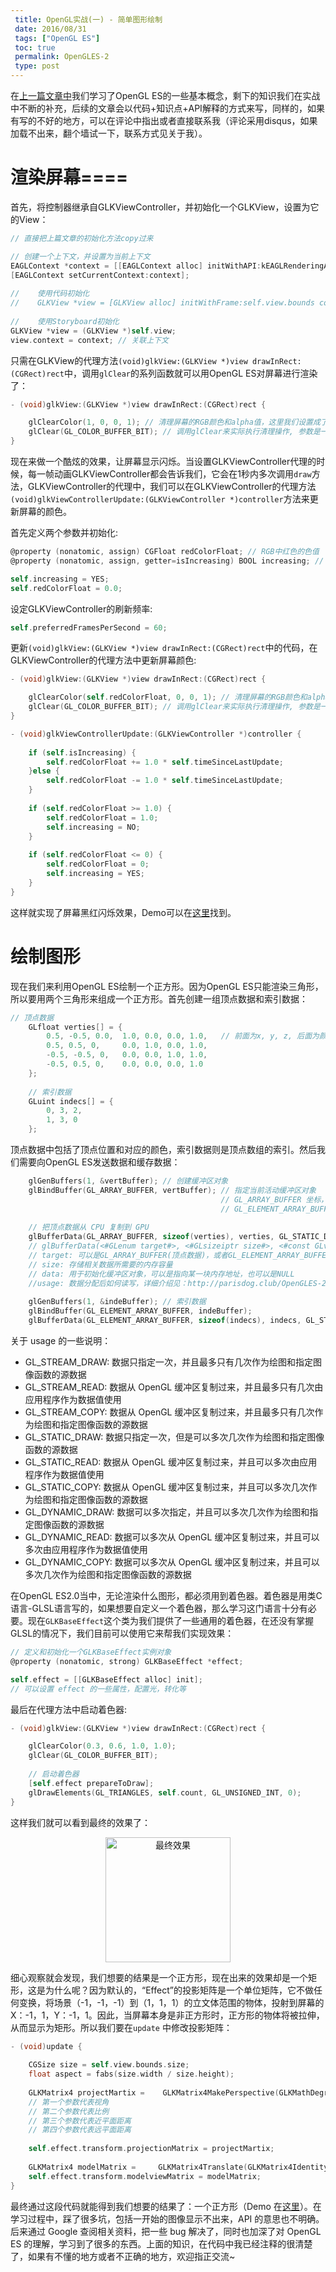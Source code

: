 ```yaml
---
 title: OpenGL实战(一) - 简单图形绘制
 date: 2016/08/31
 tags: ["OpenGL ES"]
 toc: true
 permalink: OpenGLES-2
 type: post
---
```


在[上一篇文章中](http://parisdog.club/OpenGLES-1.html)我们学习了OpenGL ES的一些基本概念，剩下的知识我们在实战中不断的补充，后续的文章会以代码+知识点+API解释的方式来写，同样的，如果有写的不好的地方，可以在评论中指出或者直接联系我（评论采用disqus，如果加载不出来，翻个墙试一下，联系方式见关于我）。

# 渲染屏幕====

首先，将控制器继承自GLKViewController，并初始化一个GLKView，设置为它的View：


```ObjectiveC
// 直接把上篇文章的初始化方法copy过来

// 创建一个上下文，并设置为当前上下文
EAGLContext *context = [[EAGLContext alloc] initWithAPI:kEAGLRenderingAPIOpenGLES2];
[EAGLContext setCurrentContext:context];
    
//    使用代码初始化
//    GLKView *view = [GLKView alloc] initWithFrame:self.view.bounds context:context
    
//    使用Storyboard初始化
GLKView *view = (GLKView *)self.view;
view.context = context; // 关联上下文
```

只需在GLKView的代理方法`(void)glkView:(GLKView *)view drawInRect:(CGRect)rect`中，调用`glClear`的系列函数就可以用OpenGL ES对屏幕进行渲染了：


```ObjectiveC
- (void)glkView:(GLKView *)view drawInRect:(CGRect)rect {

    glClearColor(1, 0, 0, 1); // 清理屏幕的RGB颜色和alpha值，这里我们设置成了红色
    glClear(GL_COLOR_BUFFER_BIT); // 调用glClear来实际执行清理操作, 参数是一个缓冲区，缓冲区有多种格式，上篇文章有提及，现在我们执行的是颜色缓冲区
}
```

现在来做一个酷炫的效果，让屏幕显示闪烁。当设置GLKViewController代理的时候，每一帧动画GLKViewController都会告诉我们，它会在1秒内多次调用`draw`方法，GLKViewController的代理中，我们可以在GLKViewController的代理方法`(void)glkViewControllerUpdate:(GLKViewController *)controller`方法来更新屏幕的颜色。

首先定义两个参数并初始化:


```ObjectiveC
@property (nonatomic, assign) CGFloat redColorFloat; // RGB中红色的色值
@property (nonatomic, assign, getter=isIncreasing) BOOL increasing; // 判断是否增加

self.increasing = YES;
self.redColorFloat = 0.0;
```

设定GLKViewController的刷新频率:


```ObjectiveC
self.preferredFramesPerSecond = 60;
```

更新`(void)glkView:(GLKView *)view drawInRect:(CGRect)rect`中的代码，在GLKViewController的代理方法中更新屏幕颜色:


```ObjectiveC
- (void)glkView:(GLKView *)view drawInRect:(CGRect)rect {

    glClearColor(self.redColorFloat, 0, 0, 1); // 清理屏幕的RGB颜色和alpha值
    glClear(GL_COLOR_BUFFER_BIT); // 调用glClear来实际执行清理操作, 参数是一个缓冲区，缓冲区有多种格式，上篇文章有提及，现在我们执行的是颜色缓冲区
}

- (void)glkViewControllerUpdate:(GLKViewController *)controller {
    
    if (self.isIncreasing) {
        self.redColorFloat += 1.0 * self.timeSinceLastUpdate;
    }else {
        self.redColorFloat -= 1.0 * self.timeSinceLastUpdate;
    }
    
    if (self.redColorFloat >= 1.0) {
        self.redColorFloat = 1.0;
        self.increasing = NO;
    }
    
    if (self.redColorFloat <= 0) {
        self.redColorFloat = 0;
        self.increasing = YES;
    }
}
```

这样就实现了屏幕黑红闪烁效果，Demo可以在[这里](https://github.com/cconecode/OpenGLESTutorials/tree/master/Tutorial1-ScreenRendering)找到。

# 绘制图形

现在我们来利用OpenGL ES绘制一个正方形。因为OpenGL ES只能渲染三角形，所以要用两个三角形来组成一个正方形。首先创建一组顶点数据和索引数据：


```ObjectiveC
// 顶点数据
    GLfloat verties[] = {
        0.5, -0.5, 0.0,  1.0, 0.0, 0.0, 1.0,   // 前面为x, y, z, 后面为颜色
        0.5, 0.5, 0,     0.0, 1.0, 0.0, 1.0,
        -0.5, -0.5, 0,   0.0, 0.0, 1.0, 1.0,
        -0.5, 0.5, 0,    0.0, 0.0, 0.0, 1.0
    };
    
    // 索引数据
    GLuint indecs[] = {
        0, 3, 2,
        1, 3, 0
    };
```

顶点数据中包括了顶点位置和对应的颜色，索引数据则是顶点数组的索引。然后我们需要向OpenGL ES发送数据和缓存数据：


```ObjectiveC
    glGenBuffers(1, &vertBuffer); // 创建缓冲区对象
    glBindBuffer(GL_ARRAY_BUFFER, vertBuffer); // 指定当前活动缓冲区对象
                                               // GL_ARRAY_BUFFER 坐标，颜色等
                                               // GL_ELEMENT_ARRAY_BUFFER 索引坐标
    
    // 把顶点数据从 CPU 复制到 GPU
    glBufferData(GL_ARRAY_BUFFER, sizeof(verties), verties, GL_STATIC_DRAW);
    // glBufferData(<#GLenum target#>, <#GLsizeiptr size#>, <#const GLvoid *data#>, <#GLenum usage#>)
    // target: 可以是GL_ARRAY_BUFFER(顶点数据)，或者GL_ELEMENT_ARRAY_BUFFER(索引数据)
    // size: 存储相关数据所需要的内存容量
    // data: 用于初始化缓冲区对象，可以是指向某一块内存地址，也可以是NULL
    //usage: 数据分配后如何读写，详细介绍见：http://parisdog.club/OpenGLES-2.html
    
    glGenBuffers(1, &indeBuffer); // 索引数据
    glBindBuffer(GL_ELEMENT_ARRAY_BUFFER, indeBuffer);
    glBufferData(GL_ELEMENT_ARRAY_BUFFER, sizeof(indecs), indecs, GL_STATIC_DRAW);
```

关于 usage 的一些说明：

* GL_STREAM_DRAW: 数据只指定一次，并且最多只有几次作为绘图和指定图像函数的源数据
* GL_STREAM_READ: 数据从 OpenGL 缓冲区复制过来，并且最多只有几次由应用程序作为数据值使用
* GL_STREAM_COPY: 数据从 OpenGL 缓冲区复制过来，并且最多只有几次作为绘图和指定图像函数的源数据
* GL_STATIC_DRAW: 数据只指定一次，但是可以多次几次作为绘图和指定图像函数的源数据
* GL_STATIC_READ:  数据从 OpenGL 缓冲区复制过来，并且可以多次由应用程序作为数据值使用
* GL_STATIC_COPY: 数据从 OpenGL 缓冲区复制过来，并且可以多次几次作为绘图和指定图像函数的源数据
* GL_DYNAMIC_DRAW: 数据可以多次指定，并且可以多次几次作为绘图和指定图像函数的源数据
* GL_DYNAMIC_READ: 数据可以多次从 OpenGL 缓冲区复制过来，并且可以多次由应用程序作为数据值使用 
* GL_DYNAMIC_COPY: 数据可以多次从 OpenGL 缓冲区复制过来，并且可以多次几次作为绘图和指定图像函数的源数据



在OpenGL ES2.0当中，无论渲染什么图形，都必须用到着色器。着色器是用类C语言-GLSL语言写的，如果想要自定义一个着色器，那么学习这门语言十分有必要。现在`GLKBaseEffect`这个类为我们提供了一些通用的着色器，在还没有掌握GLSL的情况下，我们目前可以使用它来帮我们实现效果：


```ObjectiveC
// 定义和初始化一个GLKBaseEffect实例对象
@property (nonatomic, strong) GLKBaseEffect *effect;

self.effect = [[GLKBaseEffect alloc] init];
// 可以设置 effect 的一些属性，配置光，转化等
```

最后在代理方法中启动着色器:


```ObjectiveC
- (void)glkView:(GLKView *)view drawInRect:(CGRect)rect {

    glClearColor(0.3, 0.6, 1.0, 1.0);
    glClear(GL_COLOR_BUFFER_BIT);
    
    // 启动着色器
    [self.effect prepareToDraw];
    glDrawElements(GL_TRIANGLES, self.count, GL_UNSIGNED_INT, 0);
}
```

这样我们就可以看到最终的效果了：

<div align="center">
<img src="http://ooo.0o0.ooo/2016/09/01/57c7eec495cab.jpg" width=200 alt="最终效果">
</div>

细心观察就会发现，我们想要的结果是一个正方形，现在出来的效果却是一个矩形，这是为什么呢？因为默认的，“Effect”的投影矩阵是一个单位矩阵，它不做任何变换，将场景（-1，-1，-1）到（1，1，1）的立文体范围的物体，投射到屏幕的X：-1，1，Y：-1，1。因此，当屏幕本身是非正方形时，正方形的物体将被拉伸，从而显示为矩形。所以我们要在`update` 中修改投影矩阵：


```ObjectiveC
- (void)update {
 
    CGSize size = self.view.bounds.size;
    float aspect = fabs(size.width / size.height);
    
    GLKMatrix4 projectMartix =    GLKMatrix4MakePerspective(GLKMathDegreesToRadians(130.0), aspect, 0.1, 10.0);
    // 第一个参数代表视角
    // 第二个参数代表比例
    // 第三个参数代表近平面距离
    // 第四个参数代表远平面距离
    
    self.effect.transform.projectionMatrix = projectMartix;
    
    GLKMatrix4 modelMatrix =     GLKMatrix4Translate(GLKMatrix4Identity, 0.0, 0.0, -1.0); // 修改 Z 轴的距离
    self.effect.transform.modelviewMatrix = modelMatrix;
}
```

最终通过这段代码就能得到我们想要的结果了：一个正方形（Demo 在[这里](https://github.com/cconecode/OpenGLESTutorials)）。在学习过程中，踩了很多坑，包括一开始的图像显示不出来，API 的意思也不明确。后来通过 Google 查阅相关资料，把一些 bug 解决了，同时也加深了对 OpenGL ES 的理解，学习到了很多的东西。上面的知识，在代码中我已经注释的很清楚了，如果有不懂的地方或者不正确的地方，欢迎指正交流~





















